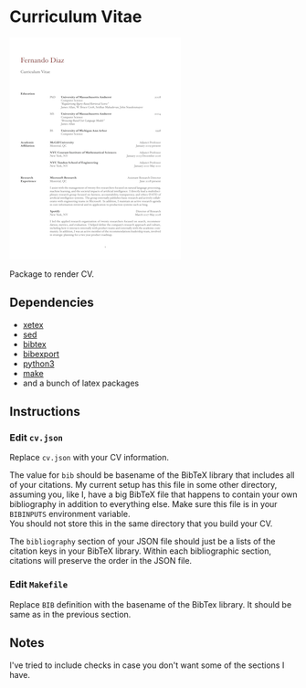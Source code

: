 # Curriculum Vitae
![cv image](https://github.com/diazf/cv/raw/master/cv.png)

Package to render CV. 

## Dependencies
* [xetex](https://tug.org/xetex/)
* [sed](https://www.gnu.org/software/sed/)
* [bibtex](http://www.bibtex.org)
* [bibexport](https://ctan.org/pkg/bibexport)
* [python3](https://www.python.org/download/releases/3.0/)
* [make](https://www.gnu.org/software/make/)
* and a bunch of latex packages

## Instructions

### Edit `cv.json`

Replace `cv.json` with your CV information.  

The value for `bib` should be basename of the BibTeX library that includes all of your citations.  My current setup has this file in some other directory, assuming you, like I, have a big BibTeX file that happens to contain your own bibliography in addition to everything else.  Make sure this file is in your `BIBINPUTS` environment variable.  
You should not store this in the same directory that you build your CV.

The `bibliography` section of your JSON file should just be a lists of the citation keys in your BibTeX library.  Within each bibliographic section, citations will preserve the order in the JSON file.  

### Edit `Makefile`

Replace `BIB` definition with the basename of the BibTex library. It should be same as in the previous section.

## Notes

I've tried to include checks in case you don't want some of the sections I have.

